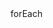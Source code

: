 <!-- https://umijs.org/docs/guides/directory-structure

项目框架 react + umi + antd

import React, { useState} from 'react';

  useState 钩子来管理代码块的显示状态
  类型-> 显示代码
  toggleDiv函数来切换对应代码块的状态
  onClick调用toggleDiv这个函数分别传值作为参数,每个按钮就分别控制了对应的代码块的显示和隐藏
  
  const toggleDiv = (div:string) => {  
    if(div === 'isVisible'){      
      setIsVisible(!isVisible);
    } else if (div === 'isVisible_A') {
      // console.log("111");             
      setIsVisible_A(!isVisible_A);  
    } 
    setIsHighlighted(false);  // 手动重置高亮状态       
  };

  //---

  这里是一个拖拽事件
    const onStart = (_event: DraggableEvent, uiData: DraggableData) => {
    const { clientWidth, clientHeight } = window.document.documentElement;
    // 从 window.document.documentElement（即HTML文档的根元素）中解构出 clientWidth 和 clientHeight
    // 这两个属性分别表示浏览器窗口的宽度和高度（不包括工具栏、滚动条等）
    const targetRect = draggleRef.current?.getBoundingClientRect();
    if (!targetRect) {
      return;
    }
    setBounds({
      left: -targetRect.left + uiData.x,
      right: clientWidth - (targetRect.right - uiData.x),
      top: -targetRect.top + uiData.y,
      bottom: clientHeight - (targetRect.bottom - uiData.y),
    });
  };

   //---

// typescript 静态方法 和 动态方法

class Person {  
    name: string;  
    age: number;  
  
    constructor(name: string, age: number) {  
        this.name = name;  
        this.age = age;  
    }  
  
    // 动态方法（实例方法）  
    greet() {  
        console.log(`Hello, my name is ${this.name} and I'm ${this.age} years old.`);  
    }  
  
    // 静态方法  
    static printMaxAge(a: number, b: number): void {  
        const max = Math.max(a, b);  
        console.log(`最大的数是：${max}`);  
    }  
}  
  
// 创建Person实例并调用动态方法  
const john = new Person("John", 30);  
john.greet(); // 输出: Hello, my name is John and I'm 30 years old.  
  
// 直接通过类名调用静态方法  
Person.printMaxAge(10, 20); // 输出: 20


 -->forEach

 <!-- import styles from '../layouts/index.less';  
import { Button, Flex, ConfigProvider, Space, Typography, Modal, Form, Input, Checkbox} from 'antd';  
import {theme} from '../layouts/index' //公共样式引入
import React, { useState} from 'react';
import hljs from '../../libs/highlight/highlight.js';  
import '../../libs/highlight/styles/panda-syntax-light.css'; 
const { Title, Paragraph, Text, Link } = Typography;

//---

const App: React.FC = () => {
  const initialStates: [string, boolean][] = [  
    ['isVisible', false],  
    ['isVisible_A', false],  
    ['isVisible_B', false]  
  ];  
    
  initialStates.forEach(([stateName, initialValue]) => {  
    const [value, setValue] = useState<boolean | undefined>(initialValue);  
      
    // 你可以在这里添加一些逻辑来使用这些状态变量，例如：  
    console.log(`${stateName}: ${value}`);  
  });
  return (
    <ConfigProvider theme={theme}>

    <Flex gap="small" vertical >
      <Flex  gap="small" vertical className={styles.flexborder}>
        <Flex gap="small" wrap="wrap"  > 
          <Input placeholder="请输入" /> 


        </Flex>
      </Flex>
    </Flex>

    </ConfigProvider> 
  );
};

export default App; 

//--

let listOfNames: string[] = ['name1', 'name2', 'name3'];
let obj = {};

for (let i = 0; i < listOfNames.length; i++) {
    let propertyName = listOfNames[i];
    obj[propertyName] = 'Some value for ' + propertyName;
}

console.log(obj); // 输出: { name1: 'Some value for name1', name2: 'Some value for name2', name3: 'Some value for name3' }

//--
  const ArraySetVis: string[] = [];  
  const ArrayVisible: string[] = [];  
  let obj: { [key: string]: string } = {}; // 初始化为空对象  
  for (let i = 0; i < 4; i++) {  
    ArrayVisible.push('isVisible' + i);  
    obj[ArrayVisible[i]] = 'some value'; // 添加了值  
    ArraySetVis.push('SitIsVisible' + i);  
  }  
  console.log(obj); // 输出 { isVisible0: 'some value', isVisible1: 'some value', isVisible2: 'some value' }

//--

const f = (shouldInitialize: boolean) => {  
  let x; // 先声明x  
  if (shouldInitialize) {  
    x = 10; // 然后在需要时赋值  
  }  
  return x; // 现在应该可以正确返回x的值了  
};

//--

// 声明一个立即执行的函数表达式  
(function() {  
  // 定义一个私有变量  
  var privateVariable = "private";  
  
  // 定义一个私有函数  
  function privateFunction() {  
    console.log("This is a private function.");  
  }  
  
  // 定义一个公开的接口，用于访问私有变量和函数  
  var publicInterface = {  
    getPrivateVariable: function() {  
      return privateVariable;  
    },  
    callPrivateFunction: function() {  
      privateFunction();  
    }  
  };  
  
  // 返回公开接口，以便在外部使用  
  return publicInterface;  
})();  
  
// 使用返回的公开接口  
var myObject = window.myObject || {}; // 确保 myObject 存在  
myObject.getPrivateVariable = myObject.getPrivateVariable || publicInterface.getPrivateVariable;  
myObject.callPrivateFunction = myObject.callPrivateFunction || publicInterface.callPrivateFunction;  
  
// 测试代码  
console.log(myObject.getPrivateVariable()); // 输出 "private"  
myObject.callPrivateFunction(); // 输出 "This is a private function."

//-- 列表中传入api

import React from 'react';  
import { useEffect, useState } from 'react';  
  
interface Person {  
  name: string;  
  age: number;  
  occupation: string;  
}  
  
const ListComponent: React.FC = () => {  
  const [data, setData] = useState<Person[]>([]);  
  
  useEffect(() => {  
    fetch('/api/data') // 假设这是一个返回 Person[] 的 API  
      .then(response => response.json())  
      .then(people => setData(people))  
      .catch(error => console.error('Error:', error));  
  }, []); // 仅在组件挂载时运行一次  
  
  return (  
    <ul>  
      {data.map((person, index) => (  
        <li key={index}>Name: {person.name}, Age: {person.age}, Occupation: {person.occupation}</li>  
      ))}  
    </ul>  
  );  
};  
  
export default ListComponent;

//--